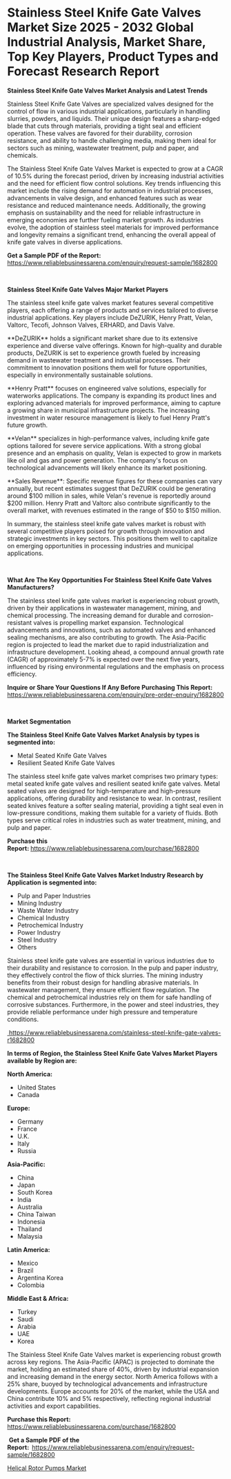 <p><h1>Stainless Steel Knife Gate Valves Market Size 2025 - 2032 Global Industrial Analysis, Market Share, Top Key Players, Product Types and Forecast Research Report</h1></p><p><strong>Stainless Steel Knife Gate Valves Market Analysis and Latest Trends</strong></p>
<p><p>Stainless Steel Knife Gate Valves are specialized valves designed for the control of flow in various industrial applications, particularly in handling slurries, powders, and liquids. Their unique design features a sharp-edged blade that cuts through materials, providing a tight seal and efficient operation. These valves are favored for their durability, corrosion resistance, and ability to handle challenging media, making them ideal for sectors such as mining, wastewater treatment, pulp and paper, and chemicals.</p><p>The Stainless Steel Knife Gate Valves Market is expected to grow at a CAGR of 10.5% during the forecast period, driven by increasing industrial activities and the need for efficient flow control solutions. Key trends influencing this market include the rising demand for automation in industrial processes, advancements in valve design, and enhanced features such as wear resistance and reduced maintenance needs. Additionally, the growing emphasis on sustainability and the need for reliable infrastructure in emerging economies are further fueling market growth. As industries evolve, the adoption of stainless steel materials for improved performance and longevity remains a significant trend, enhancing the overall appeal of knife gate valves in diverse applications.</p></p>
<p><strong>Get a Sample PDF of the Report:&nbsp;</strong> <a href="https://www.reliablebusinessarena.com/enquiry/request-sample/1682800?utm_campaign=2488&utm_medium=2&utm_source=Github&utm_content=ia&utm_term=10042025&utm_id=stainless-steel-knife-gate-valves">https://www.reliablebusinessarena.com/enquiry/request-sample/1682800</a></p>
<p>&nbsp;</p>
<p><strong>Stainless Steel Knife Gate Valves Major Market Players</strong></p>
<p><p>The stainless steel knife gate valves market features several competitive players, each offering a range of products and services tailored to diverse industrial applications. Key players include DeZURIK, Henry Pratt, Velan, Valtorc, Tecofi, Johnson Valves, ERHARD, and Davis Valve.</p><p>**DeZURIK** holds a significant market share due to its extensive experience and diverse valve offerings. Known for high-quality and durable products, DeZURIK is set to experience growth fueled by increasing demand in wastewater treatment and industrial processes. Their commitment to innovation positions them well for future opportunities, especially in environmentally sustainable solutions.</p><p>**Henry Pratt** focuses on engineered valve solutions, especially for waterworks applications. The company is expanding its product lines and exploring advanced materials for improved performance, aiming to capture a growing share in municipal infrastructure projects. The increasing investment in water resource management is likely to fuel Henry Pratt's future growth.</p><p>**Velan** specializes in high-performance valves, including knife gate options tailored for severe service applications. With a strong global presence and an emphasis on quality, Velan is expected to grow in markets like oil and gas and power generation. The company's focus on technological advancements will likely enhance its market positioning.</p><p>**Sales Revenue**: Specific revenue figures for these companies can vary annually, but recent estimates suggest that DeZURIK could be generating around $100 million in sales, while Velan's revenue is reportedly around $200 million. Henry Pratt and Valtorc also contribute significantly to the overall market, with revenues estimated in the range of $50 to $150 million.</p><p>In summary, the stainless steel knife gate valves market is robust with several competitive players poised for growth through innovation and strategic investments in key sectors. This positions them well to capitalize on emerging opportunities in processing industries and municipal applications.</p></p>
<p>&nbsp;</p>
<p><strong>What Are The Key Opportunities For Stainless Steel Knife Gate Valves Manufacturers?</strong></p>
<p><p>The stainless steel knife gate valves market is experiencing robust growth, driven by their applications in wastewater management, mining, and chemical processing. The increasing demand for durable and corrosion-resistant valves is propelling market expansion. Technological advancements and innovations, such as automated valves and enhanced sealing mechanisms, are also contributing to growth. The Asia-Pacific region is projected to lead the market due to rapid industrialization and infrastructure development. Looking ahead, a compound annual growth rate (CAGR) of approximately 5-7% is expected over the next five years, influenced by rising environmental regulations and the emphasis on process efficiency.</p></p>
<p><strong>Inquire or Share Your Questions If Any Before Purchasing This Report:</strong> <a href="https://www.reliablebusinessarena.com/enquiry/pre-order-enquiry/1682800?utm_campaign=2488&utm_medium=2&utm_source=Github&utm_content=ia&utm_term=10042025&utm_id=stainless-steel-knife-gate-valves">https://www.reliablebusinessarena.com/enquiry/pre-order-enquiry/1682800</a></p>
<p>&nbsp;</p>
<p><strong>Market Segmentation</strong></p>
<p><strong>The Stainless Steel Knife Gate Valves Market Analysis by types is segmented into:</strong></p>
<p><ul><li>Metal Seated Knife Gate Valves</li><li>Resilient Seated Knife Gate Valves</li></ul></p>
<p><p>The stainless steel knife gate valves market comprises two primary types: metal seated knife gate valves and resilient seated knife gate valves. Metal seated valves are designed for high-temperature and high-pressure applications, offering durability and resistance to wear. In contrast, resilient seated knives feature a softer sealing material, providing a tight seal even in low-pressure conditions, making them suitable for a variety of fluids. Both types serve critical roles in industries such as water treatment, mining, and pulp and paper.</p></p>
<p><strong>Purchase this Report:&nbsp;</strong><a href="https://www.reliablebusinessarena.com/purchase/1682800?utm_campaign=2488&utm_medium=2&utm_source=Github&utm_content=ia&utm_term=10042025&utm_id=stainless-steel-knife-gate-valves">https://www.reliablebusinessarena.com/purchase/1682800</a></p>
<p>&nbsp;</p>
<p><strong>The Stainless Steel Knife Gate Valves Market Industry Research by Application is segmented into:</strong></p>
<p><ul><li>Pulp and Paper Industries</li><li>Mining Industry</li><li>Waste Water Industry</li><li>Chemical Industry</li><li>Petrochemical Industry</li><li>Power Industry</li><li>Steel Industry</li><li>Others</li></ul></p>
<p><p>Stainless steel knife gate valves are essential in various industries due to their durability and resistance to corrosion. In the pulp and paper industry, they effectively control the flow of thick slurries. The mining industry benefits from their robust design for handling abrasive materials. In wastewater management, they ensure efficient flow regulation. The chemical and petrochemical industries rely on them for safe handling of corrosive substances. Furthermore, in the power and steel industries, they provide reliable performance under high pressure and temperature conditions.</p></p>
<p><a href="https://www.reliablebusinessarena.com/stainless-steel-knife-gate-valves-r1682800?utm_campaign=2488&utm_medium=2&utm_source=Github&utm_content=ia&utm_term=10042025&utm_id=stainless-steel-knife-gate-valves">&nbsp;https://www.reliablebusinessarena.com/stainless-steel-knife-gate-valves-r1682800</a></p>
<p><strong>In terms of Region, the Stainless Steel Knife Gate Valves Market Players available by Region are:</strong></p>
<p>
    <p> <strong> North America: </strong>
        <ul>
            <li>United States</li>
            <li>Canada</li>
        </ul>
        </p> 
    <p> <strong> Europe: </strong>
        <ul>
            <li>Germany</li>
            <li>France</li>
            <li>U.K.</li>
            <li>Italy</li>
            <li>Russia</li>
        </ul>
        </p> 
    <p> <strong> Asia-Pacific: </strong>
        <ul>
            <li>China</li>
            <li>Japan</li>
            <li>South Korea</li>
            <li>India</li>
            <li>Australia</li>
            <li>China Taiwan</li>
            <li>Indonesia</li>
            <li>Thailand</li>
            <li>Malaysia</li>
        </ul>
        </p> 
    <p> <strong> Latin America: </strong>
        <ul>
            <li>Mexico</li>
            <li>Brazil</li>
            <li>Argentina Korea</li>
            <li>Colombia</li>
        </ul>
        </p> 
    <p> <strong> Middle East & Africa: </strong>
        <ul>
            <li>Turkey</li>
            <li>Saudi</li>
            <li>Arabia</li>
            <li>UAE</li>
            <li>Korea</li>
        </ul>
    </p>
    </p>
<p><p>The Stainless Steel Knife Gate Valves market is experiencing robust growth across key regions. The Asia-Pacific (APAC) is projected to dominate the market, holding an estimated share of 40%, driven by industrial expansion and increasing demand in the energy sector. North America follows with a 25% share, buoyed by technological advancements and infrastructure developments. Europe accounts for 20% of the market, while the USA and China contribute 10% and 5% respectively, reflecting regional industrial activities and export capabilities.</p></p>
<p><strong>Purchase this Report: </strong><a href="https://www.reliablebusinessarena.com/purchase/1682800?utm_campaign=2488&utm_medium=2&utm_source=Github&utm_content=ia&utm_term=10042025&utm_id=stainless-steel-knife-gate-valves">https://www.reliablebusinessarena.com/purchase/1682800</a></p>
<p>&nbsp;<strong>Get a Sample PDF of the Report:&nbsp;&nbsp;</strong><a href="https://www.reliablebusinessarena.com/enquiry/request-sample/1682800?utm_campaign=2488&utm_medium=2&utm_source=Github&utm_content=ia&utm_term=10042025&utm_id=stainless-steel-knife-gate-valves">https://www.reliablebusinessarena.com/enquiry/request-sample/1682800</a></p>
<p><strong></strong></p>
<p><p><a href="https://github.com/steegeneat/Market-Research-Report-List-1/blob/main/helical-rotor-pumps-market.md?utm_campaign=2488&utm_medium=2&utm_source=Github&utm_content=ia&utm_term=10042025&utm_id=stainless-steel-knife-gate-valves">Helical Rotor Pumps Market</a></p></p>